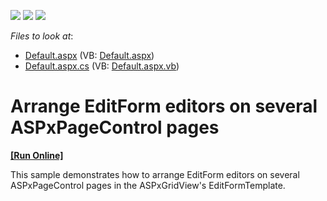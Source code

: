 <!-- default badges list -->
![](https://img.shields.io/endpoint?url=https://codecentral.devexpress.com/api/v1/VersionRange/128532581/15.1.3%2B)
[![](https://img.shields.io/badge/Open_in_DevExpress_Support_Center-FF7200?style=flat-square&logo=DevExpress&logoColor=white)](https://supportcenter.devexpress.com/ticket/details/E25)
[![](https://img.shields.io/badge/📖_How_to_use_DevExpress_Examples-e9f6fc?style=flat-square)](https://docs.devexpress.com/GeneralInformation/403183)
<!-- default badges end -->
<!-- default file list -->
*Files to look at*:

* [Default.aspx](./CS/WebSite/Default.aspx) (VB: [Default.aspx](./VB/WebSite/Default.aspx))
* [Default.aspx.cs](./CS/WebSite/Default.aspx.cs) (VB: [Default.aspx.vb](./VB/WebSite/Default.aspx.vb))
<!-- default file list end -->
# Arrange EditForm editors on several ASPxPageControl pages
<!-- run online -->
**[[Run Online]](https://codecentral.devexpress.com/e25/)**
<!-- run online end -->


<p>This sample demonstrates how to arrange EditForm editors on several ASPxPageControl pages in the ASPxGridView's EditFormTemplate.</p>

<br/>


